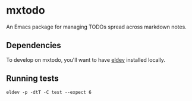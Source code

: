 # mxtodo

An Emacs package for managing TODOs spread across markdown notes.

## Dependencies

To develop on mxtodo, you'll want to have [eldev](https://github.com/doublep/eldev) installed locally.

## Running tests

```shell
eldev -p -dtT -C test --expect 6
```
